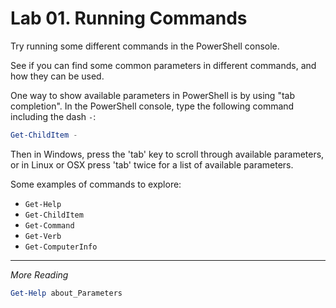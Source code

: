 # Lab 01. Running Commands

Try running some different commands in the PowerShell console.

See if you can find some common parameters in different commands, and how they can be used.

One way to show available parameters in PowerShell is by using "tab completion". In the PowerShell console, type the following command including the dash `-`:

```PowerShell
Get-ChildItem -
```

Then in Windows, press the 'tab' key to scroll through available parameters, or in Linux or OSX press 'tab' twice for a list of available parameters.

Some examples of commands to explore:

- `Get-Help`
- `Get-ChildItem`
- `Get-Command`
- `Get-Verb`
- `Get-ComputerInfo`

---

*More Reading*

```PowerShell
Get-Help about_Parameters
```
